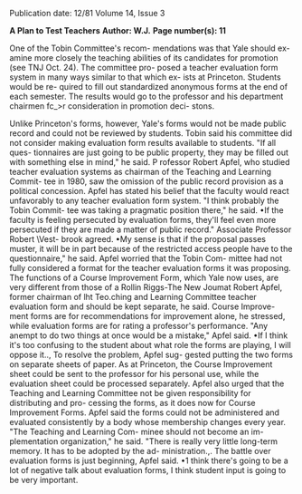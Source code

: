 Publication date: 12/81
Volume 14, Issue 3

**A Plan to Test Teachers**
**Author: W.J.**
**Page number(s): 11**

One of the Tobin Committee's recom-
mendations was that Yale should ex-
amine 
more 
closely 
the teaching 
abilities of its candidates for promotion 
(see TNJ Oct. 24). The committee pro-
posed a teacher evaluation form system 
in many ways similar to that which ex-
ists at Princeton. Students would be re-
quired to 
fill 
out standardized 
anonymous forms at the end of each 
semester. The results would go to the 
professor and his department chairmen 
fc_>r consideration in promotion deci-
stons. 

Unlike Princeton's forms, however, 
Yale's forms would not be made public 
record and could not be reviewed by 
students. Tobin said his committee did 
not consider making evaluation form 
results available to students. "If all ques-
tionnaires are just going to be public 
property, they may be filled out with 
something else in mind," he said. 
P rofessor Robert Apfel, who studied 
teacher evaluation systems as chairman 
of the Teaching and Learning Commit-
tee in 1980, saw the omission of the 
public record provision as a political 
concession. Apfel has stated his belief 
that the faculty would react unfavorably 
to any teacher evaluation form system. 
"I think probably the Tobin Commit-
tee was taking a pragmatic position 
there," he said. •If the faculty is feeling 
persecuted by evaluation forms, they'll 
feel even more persecuted if they are 
made a matter of public record." 
Associate Professor Robert \Vest-
brook agreed. •My sense is that if the 
proposal passes muster, it will be in part 
because of the restricted access people 
have to the questionnaire," he said. 
Apfel worried that the Tobin Com-
mittee had not fully considered a format 
for the teacher evaluation forms it was 
proposing. The functions of a Course 
Improvement Form, which Yale now 
uses, are very different from those of a 
Rollin Riggs-The New Joumat 
Robert Apfel, former chairman of lht Teo.ching and Learning Committee 
teacher evaluation form and should be 
kept separate, he said. Course Improve-
ment forms are for recommendations 
for improvement alone, he stressed, 
while evaluation forms are for rating a 
professor's performance. 
"Any anempt to do two things at once 
would be a mistake," Apfel said. •If I 
think it's too confusing to the student 
about what role the forms are playing, I 
will oppose it.., 
To resolve the problem, Apfel sug-
gested putting the two forms on 
separate sheets of paper. 
As 
at 
Princeton, the Course Improvement 
sheet could be sent to the professor for 
his personal use, while the evaluation 
sheet could be processed separately. 
Apfel also urged that the Teaching 
and Learning Committee not be given 
responsibility for distributing and pro-
cessing the forms, as it does now for 
Course Improvement Forms. Apfel said 
the forms could not be administered 
and evaluated consistently by a body 
whose membership changes every year. 
"The Teaching and Learning Com-
minee should not become an im-
plementation organization," he said. 
"There is really very little long-term 
memory. It has to be adopted by the ad-
ministration.,. 
The battle over evaluation forms is 
just beginning, Apfel said. •1 think 
there's going to be a lot of negative talk 
about evaluation forms, I think student 
input is going to be very important.